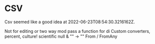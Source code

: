 # CSV

Csv seemed like a good idea at 2022-06-23T08:54:30.3216162Z.

Not for editing or two way mod
pass a function for di
Custom converters, percent, culture!
scientific
null & "" -> ""
From / FromAny
